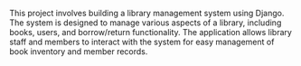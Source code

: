 This project involves building a library management system using Django. The system is designed to manage various aspects of a library, including books, users, and borrow/return functionality. The application allows library staff and members to interact with the system for easy management of book inventory and member records.
